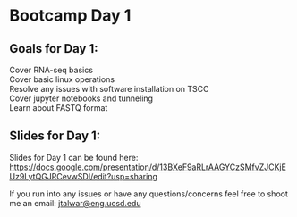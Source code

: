 # Bootcamp Day 1

## Goals for Day 1:
Cover RNA-seq basics<br>
Cover basic linux operations<br>
Resolve any issues with software installation on TSCC<br>
Cover jupyter notebooks and tunneling<br>
Learn about FASTQ format<br>

## Slides for Day 1:

Slides for Day 1 can be found here: https://docs.google.com/presentation/d/13BXeF9aRLrAAGYCzSMfvZJCKjEUz9LytQGJRCevwSDI/edit?usp=sharing

If you run into any issues or have any questions/concerns feel free to shoot me an email: jtalwar@eng.ucsd.edu